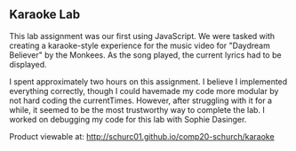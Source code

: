 Karaoke Lab
-------------

This lab assignment was our first using JavaScript. We were tasked with creating a karaoke-style experience for the music video for "Daydream Believer" by the Monkees. As the song played, the current lyrics had to be displayed.

I spent approximately two hours on this assignment. I believe I implemented
everything correctly, though I could havemade my code more modular by not
hard coding the currentTimes. However, after struggling with it for a while,
it seemed to be the most trustworthy way to complete the lab. I worked on
debugging my code for this lab with Sophie Dasinger.

Product viewable at: http://schurc01.github.io/comp20-schurch/karaoke
